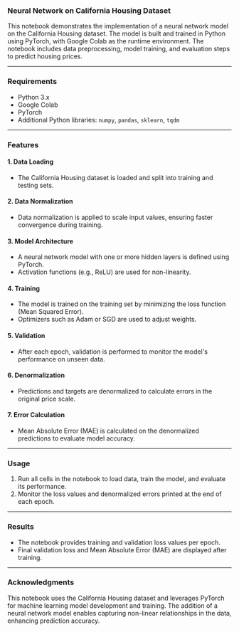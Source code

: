 ### Neural Network on California Housing Dataset  

This notebook demonstrates the implementation of a neural network model on the California Housing dataset. The model is built and trained in Python using PyTorch, with Google Colab as the runtime environment. The notebook includes data preprocessing, model training, and evaluation steps to predict housing prices.  

---

### Requirements  
- Python 3.x  
- Google Colab  
- PyTorch  
- Additional Python libraries: `numpy`, `pandas`, `sklearn`, `tqdm`  

---

### Features  
#### **1. Data Loading**  
- The California Housing dataset is loaded and split into training and testing sets.  

#### **2. Data Normalization**  
- Data normalization is applied to scale input values, ensuring faster convergence during training.  

#### **3. Model Architecture**  
- A neural network model with one or more hidden layers is defined using PyTorch.  
- Activation functions (e.g., ReLU) are used for non-linearity.  

#### **4. Training**  
- The model is trained on the training set by minimizing the loss function (Mean Squared Error).  
- Optimizers such as Adam or SGD are used to adjust weights.  

#### **5. Validation**  
- After each epoch, validation is performed to monitor the model's performance on unseen data.  

#### **6. Denormalization**  
- Predictions and targets are denormalized to calculate errors in the original price scale.  

#### **7. Error Calculation**  
- Mean Absolute Error (MAE) is calculated on the denormalized predictions to evaluate model accuracy.  

---

### Usage  
1. Run all cells in the notebook to load data, train the model, and evaluate its performance.  
2. Monitor the loss values and denormalized errors printed at the end of each epoch.  

---

### Results  
- The notebook provides training and validation loss values per epoch.  
- Final validation loss and Mean Absolute Error (MAE) are displayed after training.  

---

### Acknowledgments  
This notebook uses the California Housing dataset and leverages PyTorch for machine learning model development and training. The addition of a neural network model enables capturing non-linear relationships in the data, enhancing prediction accuracy.  
